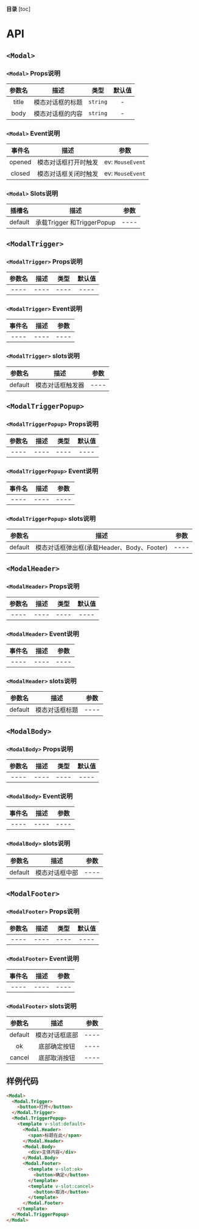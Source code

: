 **目录**
[toc]

# API

## `<Modal>`

### `<Modal>` Props说明

| 参数名 |       描述       |   类型   | 默认值 |
| :----: | :--------------: | :------: | :----: |
| title  | 模态对话框的标题 | `string` |   -    |
|  body  | 模态对话框的内容 | `string` |   -    |

### `<Modal>` Event说明

| 事件名 |         描述         |       参数       |
| :----: | :------------------: | :--------------: |
| opened | 模态对话框打开时触发 | ev: `MouseEvent` |
| closed | 模态对话框关闭时触发 | ev: `MouseEvent` |

### `<Modal>` Slots说明

| 插槽名  |            描述            | 参数 |
| :-----: | :------------------------: | :--: |
| default | 承载Trigger 和TriggerPopup | ---- |

## `<ModalTrigger>`

### `<ModalTrigger>` Props说明

| 参数名 | 描述 | 类型 | 默认值 |
| :----: | :--: | :--: | :----: |
|  ----  | ---- | ---- |  ----  |

### `<ModalTrigger>` Event说明

| 事件名 | 描述 | 参数 |
| :----: | :--: | :--: |
|  ----  | ---- | ---- |

### `<ModalTrigger>` slots说明

| 参数名  |       描述       | 参数 |
| :-----: | :--------------: | :--: |
| default | 模态对话框触发器 | ---- |

## `<ModalTriggerPopup>`

### `<ModalTriggerPopup>` Props说明

| 参数名 | 描述 | 类型 | 默认值 |
| :----: | :--: | :--: | :----: |
|  ----  | ---- | ---- |  ----  |

### `<ModalTriggerPopup>` Event说明

| 事件名 | 描述 | 参数 |
| :----: | :--: | :--: |
|  ----  | ---- | ---- |

### `<ModalTriggerPopup>` slots说明

| 参数名  |                    描述                    | 参数 |
| :-----: | :----------------------------------------: | :--: |
| default | 模态对话框弹出框(承载Header、Body、Footer) | ---- |

## `<ModalHeader>`

### `<ModalHeader>` Props说明

| 参数名 | 描述 | 类型 | 默认值 |
| :----: | :--: | :--: | :----: |
|  ----  | ---- | ---- |  ----  |

### `<ModalHeader>` Event说明

| 事件名 | 描述 | 参数 |
| :----: | :--: | :--: |
|  ----  | ---- | ---- |

### `<ModalHeader>` slots说明

| 参数名  |      描述      | 参数 |
| :-----: | :------------: | :--: |
| default | 模态对话框标题 | ---- |

## `<ModalBody>`

### `<ModalBody>` Props说明

| 参数名 | 描述 | 类型 | 默认值 |
| :----: | :--: | :--: | :----: |
|  ----  | ---- | ---- |  ----  |

### `<ModalBody>` Event说明

| 事件名 | 描述 | 参数 |
| :----: | :--: | :--: |
|  ----  | ---- | ---- |

### `<ModalBody>` slots说明

| 参数名  |      描述      | 参数 |
| :-----: | :------------: | :--: |
| default | 模态对话框中部 | ---- |

## `<ModalFooter>`

### `<ModalFooter>` Props说明

| 参数名 | 描述 | 类型 | 默认值 |
| :----: | :--: | :--: | :----: |
|  ----  | ---- | ---- |  ----  |

### `<ModalFooter>` Event说明

| 事件名 | 描述 | 参数 |
| :----: | :--: | :--: |
|  ----  | ---- | ---- |

### `<ModalFooter>` slots说明

| 参数名  |      描述      | 参数 |
| :-----: | :------------: | :--: |
| default | 模态对话框底部 | ---- |
|   ok    |  底部确定按钮  | ---- |
| cancel  |  底部取消按钮  | ---- |

## 样例代码

```html
<Modal>
  <Modal.Trigger>
    <button>打开</button>
  </Modal.Trigger>
  <Modal.TriggerPopup>
    <template v-slot:default>
      <Modal.Header>
        <span>标题在此</span>
      </Modal.Header>
      <Modal.Body>
        <div>主体内容</div>
      </Modal.Body>
      <Modal.Footer>
        <template v-slot:ok>
          <button>确定</button>
        </template>
        <template v-slot:cancel>
          <button>取消</button>
        </template>
      </Modal.Footer>
    </template>
  </Modal.TriggerPopup>
</Modal>
```
